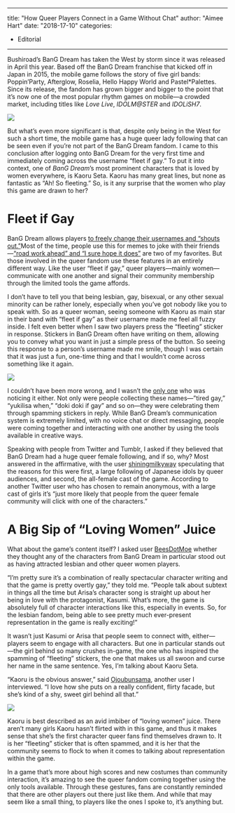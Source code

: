 
---
title: "How Queer Players Connect in a Game Without Chat"
author: "Aimee Hart"
date: "2018-17-10"
categories:
- Editorial
---

Bushiroad’s BanG Dream has taken the West by storm since it was released in April this year. Based off the BanG Dream franchise that kicked off in Japan in 2015, the mobile game follows the story of five girl bands: Poppin’Party, Afterglow, Roselia, Hello Happy World and Pastel*Palettes. Since its release, the fandom has grown bigger and bigger to the point that it’s now one of the most popular rhythm games on mobile—a crowded market, including titles like *Love Live*, *IDOLM@STER* and *IDOLiSH7*.

![](https://i1.wp.com/vrvblog.co/wp-content/uploads/2018/10/Bang-Dream-Band-1024x576.png?resize=1024%2C576&#038;ssl=1)

But what’s even more significant is that, despite only being in the West for such a short time, the mobile game has a huge queer lady following that can be seen even if you’re not part of the BanG Dream fandom. I came to this conclusion after logging onto BanG Dream for the very first time and immediately coming across the username “fleet if gay.” To put it into context, one of *BanG Dream*’s most prominent characters that is loved by women everywhere, is Kaoru Seta. Kaoru has many great lines, but none as fantastic as &#8220;Ah! So fleeting.&#8221; So, is it any surprise that the women who play this game are drawn to her?

# Fleet if Gay

BanG Dream allows players [to freely change their usernames and &#8220;shouts out.&#8221;](https://www.reddit.com/r/BanGDream/comments/8u2943/what_are_the_most_amusing_names_ign_have_you_seen/)Most of the time, people use this for memes to joke with their friends—[&#8220;road work ahead&#8221; and &#8220;I sure hope it does&#8221;](https://www.youtube.com/watch?v=6AYv6rV3NXE) are two of my favorites. But those involved in the queer fandom use these features in an entirely different way. Like the user “fleet if gay,” queer players—mainly women—communicate with one another and signal their community membership through the limited tools the game affords. 

I don’t have to tell you that being lesbian, gay, bisexual, or any other sexual minority can be rather lonely, especially when you’ve got nobody like you to speak with. So as a queer woman, seeing someone with Kaoru as main star in their band with “fleet if gay” as their username made me feel all fuzzy inside. I felt even better when I saw two players press the “fleeting” sticker in response. Stickers in BanG Dream often have writing on them, allowing you to convey what you want in just a simple press of the button. So seeing this response to a person’s username made me smile, though I was certain that it was just a fun, one-time thing and that I wouldn’t come across something like it again.

![](https://i2.wp.com/vrvblog.co/wp-content/uploads/2018/10/Fleet-if-Gay-1024x576.jpg?resize=1024%2C576&#038;ssl=1)

I couldn’t have been more wrong, and I wasn’t the [only one](https://bandori-names.tumblr.com/) who was noticing it either. Not only were people collecting these names—&#8221;tired gay,&#8221; &#8220;yukilisa when,&#8221; &#8220;doki doki if gay&#8221; and so on—they were celebrating them through spamming stickers in reply. While BanG Dream’s communication system is extremely limited, with no voice chat or direct messaging, people were coming together and interacting with one another by using the tools available in creative ways.

Speaking with people from Twitter and Tumblr, I asked if they believed that BanG Dream had a huge queer female following, and if so, why? Most answered in the affirmative, with the user [shiningmilkyway](https://twitter.com/shiningmilkyway) speculating that the reasons for this were first, a large following of Japanese idols by queer audiences, and second, the all-female cast of the game. According to another Twitter user who has chosen to remain anonymous, with a large cast of girls it’s “just more likely that people from the queer female community will click with one of the characters.”

# A Big Sip of &#8220;Loving Women&#8221; Juice

What about the game’s content itself? I asked user [BeesDotMoe](https://twitter.com/beesDotMoe) whether they thought any of the characters from BanG Dream in particular stood out as having attracted lesbian and other queer women players.

“I&#8217;m pretty sure it&#8217;s a combination of really spectacular character writing and that the game is pretty overtly gay,” they told me. “People talk about subtext in things all the time but Arisa&#8217;s character song is straight up about her being in love with the protagonist, Kasumi. What’s more, the game is absolutely full of character interactions like this, especially in events. So, for the lesbian fandom, being able to see pretty much ever-present representation in the game is really exciting!”

It wasn’t just Kasumi or Arisa that people seem to connect with, either—players seem to engage with all characters. But one in particular stands out—the girl behind so many crushes in-game, the one who has inspired the spamming of &#8220;fleeting&#8221; stickers, the one that makes us all swoon and curse her name in the same sentence. Yes, I’m talking about Kaoru Seta.

&#8220;Kaoru is the obvious answer,&#8221; said [Ojoubunsama](https://twitter.com/ojoubunsama), another user I interviewed. &#8220;I love how she puts on a really confident, flirty facade, but she&#8217;s kind of a shy, sweet girl behind all that.&#8221;

![](https://i1.wp.com/vrvblog.co/wp-content/uploads/2018/10/Bang-Dream-Kaoru-Seta-1024x769.jpg?resize=1024%2C769&#038;ssl=1)

Kaoru is best described as an avid imbiber of &#8220;loving women&#8221; juice. There aren’t many girls Kaoru hasn’t flirted with in this game, and thus it makes sense that she’s the first character queer fans find themselves drawn to. It is her &#8220;fleeting&#8221; sticker that is often spammed, and it is her that the community seems to flock to when it comes to talking about representation within the game.

In a game that’s more about high scores and new costumes than community interaction, it’s amazing to see the queer fandom coming together using the only tools available. Through these gestures, fans are constantly reminded that there are other players out there just like them. And while that may seem like a small thing, to players like the ones I spoke to, it’s anything but. 
